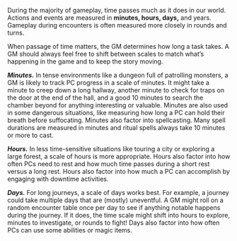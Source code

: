 During the majority of gameplay, time passes much as it does in our world. Actions and events are measured in **minutes, hours, days,** and years. Gameplay during encounters is often measured more closely in rounds and turns.

When passage of time matters, the GM determines how long a task takes. A GM should always feel free to shift between scales to match what’s happening in the game and to keep the story moving.

***Minutes.*** In tense environments like a dungeon full of patrolling monsters, a GM is likely to track PC progress in a scale of minutes. It might take a minute to creep down a long hallway, another minute to check for traps on the door at the end of the hall, and a good 10 minutes to search the chamber beyond for anything interesting or valuable. Minutes are also used in some dangerous situations, like measuring how long a PC can hold their breath before suffocating. Minutes also factor into spellcasting. Many spell durations are measured in minutes and ritual spells always take 10 minutes or more to cast.

***Hours.*** In less time-sensitive situations like touring a city or exploring a large forest, a scale of hours is more appropriate. Hours also factor into how often PCs need to rest and how much time passes during a short rest versus a long rest. Hours also factor into how much a PC can accomplish by engaging with downtime activities.

***Days.*** For long journeys, a scale of days works best. For example, a journey could take multiple days that are (mostly) uneventful. A GM might roll on a random encounter table once per day to see if anything notable happens during the journey. If it does, the time scale might shift into hours to explore, minutes to investigate, or rounds to fight! Days also factor into how often PCs can use some abilities or magic items.